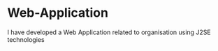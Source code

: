 # Web-Application
I have developed a Web Application related to organisation using J2SE technologies

